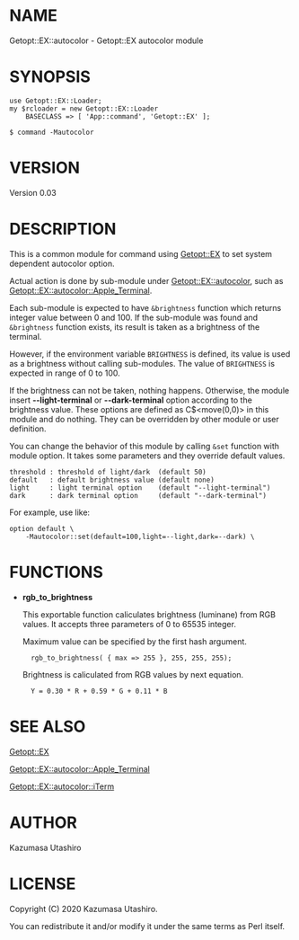 # NAME

Getopt::EX::autocolor - Getopt::EX autocolor module

# SYNOPSIS

    use Getopt::EX::Loader;
    my $rcloader = new Getopt::EX::Loader
        BASECLASS => [ 'App::command', 'Getopt::EX' ];

    $ command -Mautocolor

# VERSION

Version 0.03

# DESCRIPTION

This is a common module for command using [Getopt::EX](https://metacpan.org/pod/Getopt::EX) to set system
dependent autocolor option.

Actual action is done by sub-module under [Getopt::EX::autocolor](https://metacpan.org/pod/Getopt::EX::autocolor),
such as [Getopt::EX::autocolor::Apple\_Terminal](https://metacpan.org/pod/Getopt::EX::autocolor::Apple_Terminal).

Each sub-module is expected to have `&brightness` function which
returns integer value between 0 and 100.  If the sub-module was found
and `&brightness` function exists, its result is taken as a
brightness of the terminal.

However, if the environment variable `BRIGHTNESS` is defined, its
value is used as a brightness without calling sub-modules.  The value
of `BRIGHTNESS` is expected in range of 0 to 100.

If the brightness can not be taken, nothing happens.  Otherwise, the
module insert **--light-terminal** or **--dark-terminal** option
according to the brightness value.  These options are defined as
C$<move(0,0)> in this module and do nothing.  They can be overridden
by other module or user definition.

You can change the behavior of this module by calling `&set` function
with module option.  It takes some parameters and they override
default values.

    threshold : threshold of light/dark  (default 50)
    default   : default brightness value (default none)
    light     : light terminal option    (default "--light-terminal")
    dark      : dark terminal option     (default "--dark-terminal")

For example, use like:

    option default \
        -Mautocolor::set(default=100,light=--light,dark=--dark) \

# FUNCTIONS

- **rgb\_to\_brightness**

    This exportable function caliculates brightness (luminane) from RGB
    values.  It accepts three parameters of 0 to 65535 integer.

    Maximum value can be specified by the first hash argument.

        rgb_to_brightness( { max => 255 }, 255, 255, 255);

    Brightness is caliculated from RGB values by next equation.

        Y = 0.30 * R + 0.59 * G + 0.11 * B

# SEE ALSO

[Getopt::EX](https://metacpan.org/pod/Getopt::EX)

[Getopt::EX::autocolor::Apple\_Terminal](https://metacpan.org/pod/Getopt::EX::autocolor::Apple_Terminal)

[Getopt::EX::autocolor::iTerm](https://metacpan.org/pod/Getopt::EX::autocolor::iTerm)

# AUTHOR

Kazumasa Utashiro

# LICENSE

Copyright (C) 2020 Kazumasa Utashiro.

You can redistribute it and/or modify it under the same terms
as Perl itself.
